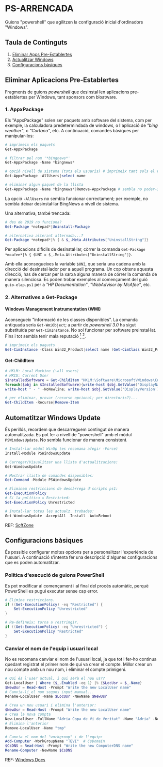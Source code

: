 # PS-ARRENCADA

Guions "powershell" que agilitzen la configuració inicial d'ordinadors "Windows".

## Taula de Continguts

1. [Eliminar Apps Pre-Establertes](#del-pre-apps)
2. [Actualitzar Windows](#actualitzacio)
3. [Configuracions bàsiques](#basic-config)

<a name="del-pre-apps"/>

## Eliminar Aplicacions Pre-Establertes

Fragments de guions *powershell* que desinstal·len aplicacions pre-establertes
per Windows, tant sponsors com bloatware.

### 1. AppxPackage

Els "AppxPackage" solen ser paquets amb software del sistema, com per exemple,
la calculadora predetermindada de windows, o l'aplicació de *"bing weather"*, o
*"Cortana"*, etc. A continuació, comandes bàsiques per manipular-los:

```powershell 
# imprimeix els paquets 
Get-AppxPackage  

# filtrar pel nom '*bingnews*' 
Get-AppxPackage -Name *bingnews*  

# opció nivell de sistema (tots els usuaris) # imprimeix tant sols el nom dels paquets.  
Get-AppxPackage -AllUsers|select name

# eliminar algun paquet de la llista 
Get-AppxPackage -Name *bingnews*|Remove-AppxPackage # sembla no poder-se emprar en mode "-allusers"
```

La opció `-AllUsers` no sembla funcionar correctament; per exemple, no sembla
deixar desinstal·lar BingNews a nivell de sistema. 

Una alternativa, també trencada:

```powershell
# des de 2019 no funciona?
Get-Package *notepad*|Uninstall-Package

# alternativa alterant alternada...?
Get-Package *notepad*|% { & $_.Meta.Attributes["UninstallString"]}
```

Per aplicacions difícils de desinstal·lar, còrrer la comanda
`Get-Package *mcafee*|% { $UNI = $_.Meta.Attributes["UninstallString"]}`.

Amb ella aconsegueixes la variable `$UNI`, que seria una cadena amb la
direcció del desinstal·lador per a aquell programa. Un cop obtens aquesta
direcció, has de cercar per la xarxa alguna manera de córrer la comanda
de manera silenciosa. Es poden trobar exemples al començament del guió 
`guio-elap.ps1` per a *"HP Documentation"*, *"WebAdvisor by McAfee"*, etc. 

### 2. Alternatives a Get-Package

#### Windows Management Instrumentation (WMI)

Aconsegueix "informació de les classes disponibles". La comanda antiquada seria
`Get-WmiObject`; a partir de *powershell 3.0* ha sigut substituïda per
`Get-CimInstance`. No sol funcionar per software preinstal·lat. Fins i tot
sembla tenir mala reputació [<sup>1</sup>][win32p-bn] [<sup>2</sup>][win32p-so]. 

[win32p-bn]: <https://sdmsoftware.com/wmi/why-win32_product-is-bad-news/>
[win32p-so]: <https://stackoverflow.com/questions/66978090/get-wmiobject-uninstall-vs-get-ciminstance-uninstall>

```powershell 
# imprimeix els paquets 
Get-CimInstance -Class Win32_Product|select name (Get-CimClass Win32_Product).CimClassMethods
```

#### Get-ChildItem

```powershell 
# HKLM: Local Machine (~all users)
# HKCU: Current User
$InstalledSoftware = Get-ChildItem "HKLM:\Software\Microsoft\Windows\CurrentVersion\Uninstall"
foreach($obj in $InstalledSoftware){write-host $obj.GetValue('DisplayName') -NoNewline; 
write-host " - " -NoNewline; write-host $obj.GetValue('DisplayVersion')}

# per eliminar, provar (recurse opcional; per directoris?)...
Get-ChildItem -Recurse|Remove-Item
```

<a name="actualitzacio"/>

## Automatitzar Windows Update

És perillós, recordem que descarreguem contingut de manera automatitzada. Es pot
fer a nivell de "powershell" amb el mòdul `PSWindowsUpdate`. No sembla funcionar
de manera consistent. 

```powershell
# Instal·lar mòdul WinUp (es recomana afegir -Force)
Install-Module PSWindowsUpdate

# Carregar/Visualitzar una llista d'actualitzacions:
Get-WindowsUpdate

# Mostrar llista de comandes disponibles:
Get-Command -Module PSWindowsUpdate

# Eliminem restriccions de descàrrega d'scripts ps1:
Get-ExecutionPolicy
# Si la política = Restricted:
Set-ExecutionPolicy Unrestricted

# Instal·lar totes les actualz. trobades:
Get-WindowsUpdate -AcceptAll -Install -AutoReboot
```

REF: [SoftZone](https://www.softzone.es/windows/como-se-hace/actualizar-windows-cmd-powershell/)

<a name="basic-config"/>

## Configuracions bàsiques

És possible configurar moltes opcions per a personalitzar l'experiència de l'usuari.
A continuació s'intenta fer una descripció d'algunes configuracions que es poden automatitzar.

### Política d'execució de guions PowerShell

Es pot modificar al començament i al final del procés automàtic, perquè PowerShell
es pugui executar sense cap error.

```powershell
# Elimina restriccions.
if ((Get-ExecutionPolicy) -eq "Restricted") {
    Set-ExecutionPolicy "Unrestricted"
}

# Re-defineix; torna a restringir.
if ((Get-ExecutionPolicy) -eq "Unrestricted") {
    Set-ExecutionPolicy "Restricted"
}
```

### Canviar el nom de l'equip i usuari local

No es recomana canviar el nom de l'usuari local, ja que tot i fer-ho continua
quedant registrat el primer nom de qui va crear el compte. Millor crear un
nou compte amb un nou nom, i eliminar el compte primigeni. 

```powershell
# Qui és l'user actual, i qui serà el nou usr?
Get-LocalUser | Where {$_.Enabled -eq 1} |% {$LocUsr = $_.Name}
$NewUsr = Read-Host -Prompt "Write the new LocalUser name"
# Canvia-li el nom segons input manual...
Rename-LocalUser -Name $LocUsr -NewName $NewUsr

# Crea un nou usuari i elimina l'anterior:
$NewUsr = Read-Host -Prompt "Write the new LocalUser name"
# Crea la nova compta
New-LocalUser -FullName "Adria Copa de Vi de Veritat" -Name "Adria" -NoPassword -Description "Description of this account"
# Elimina l'anterior
Remove-LocalUser -Name "tmp"

# Canvia el nom del "workgroup" i de l'equip:
Add-Computer -WorkGroupName "TEVI"  # CsDomain
$CsDNS = Read-Host -Prompt "Write the new ComputerDNS name"
Rename-Computer -NewName $CsDNS
```

REF: [Windows Docs](https://docs.microsoft.com/en-us/powershell/module/microsoft.powershell.localaccounts/new-localuser?view=powershell-5.1)
